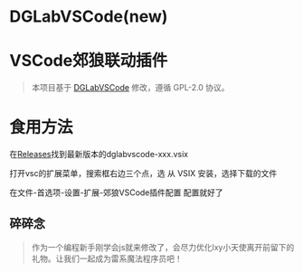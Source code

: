 # DGLabVSCode(new)
VSCode郊狼联动插件
=======

> 本项目基于 [DGLabVSCode](https://github.com/lxyddice/DGLabVSCode) 修改，遵循 GPL-2.0 协议。

# 食用方法

在[Releases](https://github.com/lxyddice/DGLabVSCode/releases)找到最新版本的dglabvscode-xxx.vsix

打开vsc的扩展菜单，搜索框右边三个点，选 从 VSIX 安装，选择下载的文件

在文件-首选项-设置-扩展-郊狼VSCode插件配置 配置就好了

## 碎碎念
>作为一个编程新手刚学会js就来修改了，会尽力优化lxy小天使离开前留下的礼物。让我们一起成为雷系魔法程序员吧！
